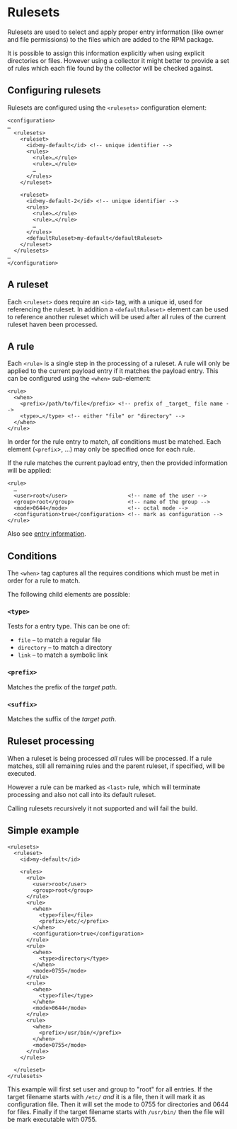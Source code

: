 # Rulesets

Rulesets are used to select and apply proper entry information
(like owner and file permissions) to the files which are added to
the RPM package.

It is possible to assign this information explicitly when using explicit
directories or files. However using a collector it might better to
provide a set of rules which each file found by the collector will
be checked against.

## Configuring rulesets

Rulesets are configured using the `<rulesets>` configuration element:

    <configuration>
    …
      <rulesets>
        <ruleset>
          <id>my-default</id> <!-- unique identifier -->
          <rules>
            <rule>…</rule>
            <rule>…</rule>
            …
          </rules>
        </ruleset>
        
        <ruleset>
          <id>my-default-2</id> <!-- unique identifier -->
          <rules>
            <rule>…</rule>
            <rule>…</rule>
            …
          </rules>
          <defaultRuleset>my-default</defaultRuleset>
        </ruleset>
      </rulesets>
    …
    </configuration> 

## A ruleset

Each `<ruleset>` does require an `<id>` tag, with a unique id, used for referencing the ruleset.
In addition a `<defaultRuleset>` element can be used to reference another ruleset which will be
used after all rules of the current ruleset haven been processed.

## A rule

Each `<rule>` is a single step in the processing of a ruleset. A rule will only be applied to
the current payload entry if it matches the payload entry. This can be configured using the
`<when>` sub-element:

    <rule>
      <when>
        <prefix>/path/to/file</prefix> <!-- prefix of _target_ file name -->
        <type>…</type> <!-- either "file" or "directory" -->         
      </when>
    </rule>
    
In order for the rule entry to match, _all_ conditions must be matched. Each element
(`<prefix`>, …) may only be specified once for each rule.

If the rule matches the current payload entry, then the provided information will be applied:

    <rule>
      …
      <user>root</user>                   <!-- name of the user -->
      <group>root</group>                 <!-- name of the group -->
      <mode>0644</mode>                   <!-- octal mode -->
      <configuration>true</configuration> <!-- mark as configuration -->
    </rule>
    
Also see [entry information](entry.html).

## Conditions

The `<when>` tag captures all the requires conditions which must be met in order
for a rule to match.

The following child elements are possible:

### `<type>`

Tests for a entry type. This can be one of:

 * `file` – to match a regular file
 * `directory` – to match a directory
 * `link` – to match a symbolic link

### `<prefix>`

Matches the prefix of the *target path*.

### `<suffix>`

Matches the suffix of the *target path*.

## Ruleset processing

When a ruleset is being processed _all_ rules will be processed. If a rule matches, still all
remaining rules and the parent ruleset, if specified, will be executed.

However a rule can be marked as `<last>` rule, which will terminate processing and also not call
into its default ruleset.

Calling rulesets recursively it not supported and will fail the build.

## Simple example

    <rulesets>
      <ruleset>
        <id>my-default</id>
        
        <rules>
          <rule>
            <user>root</user>
            <group>root</group>
          </rule>
          <rule>
            <when>
              <type>file</file>
              <prefix>/etc/</prefix>
            </when>
            <configuration>true</configuration>
          </rule>
          <rule>
            <when>
              <type>directory</type>
            </when>
            <mode>0755</mode>
          </rule>
          <rule>
            <when>
              <type>file</type>
            </when>
            <mode>0644</mode>
          </rule>
          <rule>
            <when>
              <prefix>/usr/bin/</prefix>
            </when>
            <mode>0755</mode>
          </rule>
        </rules>
        
      </ruleset>
    </rulesets>
    
This example will first set user and group to "root" for all entries. If the target filename starts with `/etc/` _and_ it is a file, then it will mark it as configuration file.
Then it will set the mode to 0755 for directories and 0644 for files. Finally if the target filename
starts with `/usr/bin/` then the file will be mark executable with 0755.